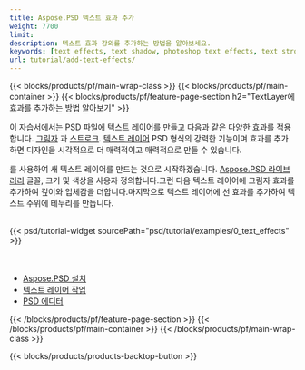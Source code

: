 ```yaml
---
title: Aspose.PSD 텍스트 효과 추가
weight: 7700
limit: 
description: 텍스트 효과 강의를 추가하는 방법을 알아보세요.
keywords: [text effects, text shadow, photoshop text effects, text stroke, open photoshop file, psd file export, text effect psd]
url: tutorial/add-text-effects/
---
```


{{< blocks/products/pf/main-wrap-class >}}
{{< blocks/products/pf/main-container >}}
{{< blocks/products/pf/feature-page-section h2="TextLayer에 효과를 추가하는 방법 알아보기" >}}


<a href="LINK">
</a>
<p>
이 자습서에서는 PSD 파일에 텍스트 레이어를 만들고 다음과 같은 다양한 효과를 적용합니다. <a href="https://docs.aspose.com/psd/net/shadow-effects-in-psd-file/">그림자</a> 과 <a href="https://docs.aspose.com/psd/net/stroke-effect-with-color-fill/">스트로크</a>. <a href="https://reference.aspose.com/psd/net/aspose.psd.fileformats.psd.layers/textlayer/">텍스트 레이어</a> PSD 형식의 강력한 기능이며 효과를 추가하면 디자인을 시각적으로 더 매력적이고 매력적으로 만들 수 있습니다.
</p>

<p>
를 사용하여 새 텍스트 레이어를 만드는 것으로 시작하겠습니다. <a href="https://www.nuget.org/packages/Aspose.PSD">Aspose.PSD 라이브러리</a> 글꼴, 크기 및 색상을 사용자 정의합니다.그런 다음 텍스트 레이어에 그림자 효과를 추가하여 깊이와 입체감을 더합니다.마지막으로 텍스트 레이어에 선 효과를 추가하여 텍스트 주위에 테두리를 만듭니다.
</p>

<br />
{{< psd/tutorial-widget sourcePath="psd/tutorial/examples/0_text_effects" >}}
<br />

<br />
<br />
<div class="code-sample">
    <ul class="link-list">
        <li class="link-item"><a href="https://docs.aspose.com/psd/net/installation/">Aspose.PSD 설치</a></li>
        <li class="link-item"><a href="https://docs.aspose.com/psd/net/working-with-text-layers/">텍스트 레이어 작업</a></li>
        <li class="link-item"><a href="https://products.aspose.app/psd/editor/">PSD 에디터</a></li>
    </ul>
</div>

{{< /blocks/products/pf/feature-page-section >}}
{{< /blocks/products/pf/main-container >}}
{{< /blocks/products/pf/main-wrap-class >}}

{{< blocks/products/products-backtop-button >}}

